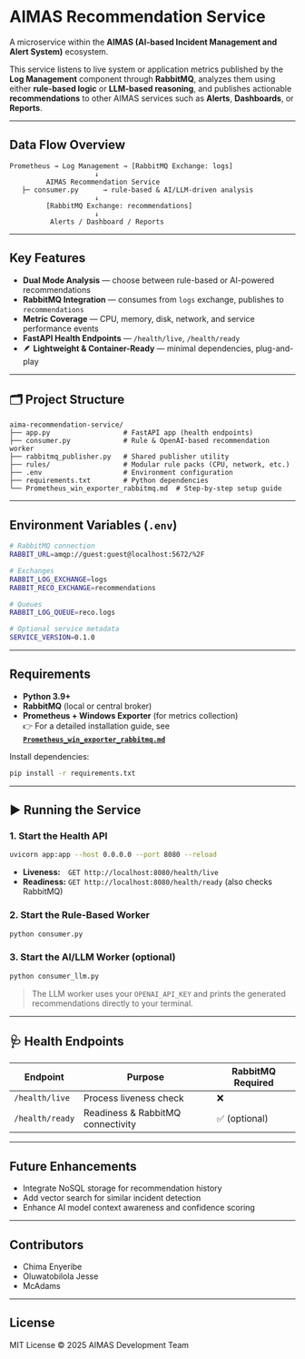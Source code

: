 # AIMAS Recommendation Service

A microservice within the **AIMAS (AI-based Incident Management and Alert System)** ecosystem.  

This service listens to live system or application metrics published by the **Log Management** component through **RabbitMQ**, analyzes them using either **rule-based logic** or **LLM-based reasoning**, and publishes actionable **recommendations** to other AIMAS services such as **Alerts**, **Dashboards**, or **Reports**.

---

## Data Flow Overview

```
Prometheus → Log Management → [RabbitMQ Exchange: logs]
                     ↓
         AIMAS Recommendation Service
   ├─ consumer.py      → rule-based & AI/LLM-driven analysis
                     ↓
         [RabbitMQ Exchange: recommendations]
                     ↓
          Alerts / Dashboard / Reports
```

---

## Key Features

- **Dual Mode Analysis** — choose between rule-based or AI-powered recommendations  
- **RabbitMQ Integration** — consumes from `logs` exchange, publishes to `recommendations`  
- **Metric Coverage** — CPU, memory, disk, network, and service performance events  
- **FastAPI Health Endpoints** — `/health/live`, `/health/ready`  
- 🪶 **Lightweight & Container-Ready** — minimal dependencies, plug-and-play  

---

## 🗂️ Project Structure

```
aima-recommendation-service/
├── app.py                  # FastAPI app (health endpoints)
├── consumer.py             # Rule & OpenAI-based recommendation worker
├── rabbitmq_publisher.py   # Shared publisher utility
├── rules/                  # Modular rule packs (CPU, network, etc.)
├── .env                    # Environment configuration
├── requirements.txt        # Python dependencies
└── Prometheus_win_exporter_rabbitmq.md  # Step-by-step setup guide
```

---

## Environment Variables (`.env`)

```bash
# RabbitMQ connection
RABBIT_URL=amqp://guest:guest@localhost:5672/%2F

# Exchanges
RABBIT_LOG_EXCHANGE=logs
RABBIT_RECO_EXCHANGE=recommendations

# Queues
RABBIT_LOG_QUEUE=reco.logs

# Optional service metadata
SERVICE_VERSION=0.1.0
```

---

## Requirements

- **Python 3.9+**
- **RabbitMQ** (local or central broker)
- **Prometheus + Windows Exporter** (for metrics collection)  
  👉 For a detailed installation guide, see  
  **[`Prometheus_win_exporter_rabbitmq.md`](Prometheus_win_exporter_rabbitmq.md)**

Install dependencies:

```bash
pip install -r requirements.txt
```

---

## ▶️ Running the Service

### 1. Start the Health API

```bash
uvicorn app:app --host 0.0.0.0 --port 8080 --reload
```

- **Liveness:** `GET http://localhost:8080/health/live`  
- **Readiness:** `GET http://localhost:8080/health/ready` (also checks RabbitMQ)

### 2. Start the Rule-Based Worker

```bash
python consumer.py
```

### 3. Start the AI/LLM Worker (optional)

```bash
python consumer_llm.py
```

> The LLM worker uses your `OPENAI_API_KEY` and prints the generated recommendations directly to your terminal.

---

## 🩺 Health Endpoints

| Endpoint | Purpose | RabbitMQ Required |
|-----------|----------|------------------|
| `/health/live` | Process liveness check | ❌ |
| `/health/ready` | Readiness & RabbitMQ connectivity | ✅ (optional) |

---

## Future Enhancements

- Integrate NoSQL storage for recommendation history  
- Add vector search for similar incident detection  
- Enhance AI model context awareness and confidence scoring  

---

## Contributors
- Chima Enyeribe  
- Oluwatobilola Jesse  
- McAdams  

---

## License
MIT License © 2025 AIMAS Development Team  
